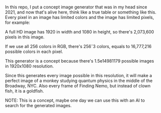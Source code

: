 In this repo, I put a concept image generator that was in my head since 2021, and now that's alive here, think like a true table or something like this.
Every pixel in an image has limited colors and the image has limited pixels, for example:

A full HD image has 1920 in width and 1080 in height, so there's 2,073,600 pixels in this image.

If we use all 256 colors in RGB, there's 256ˆ3 colors, equals to 16,777,216 possible colors in each pixel.

This generator is a concept because there's 1.5e14981179 possible images in 1920x1080 resolution.

Since this generates every image possible in this resolution, it will make a perfect image of a monkey studying quantum physics in the middle of the Broadway, NYC. Also every frame of Finding Nemo, but instead of clown fish, it is a goldfish.

NOTE: This is a concept, maybe one day we can use this with an AI to search for the generated images.
